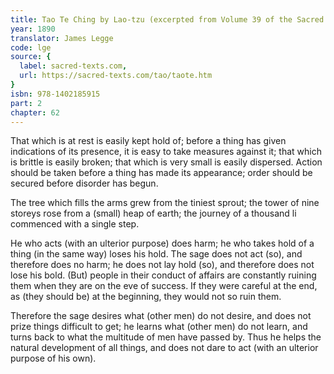 ```yaml
---
title: Tao Te Ching by Lao-tzu (excerpted from Volume 39 of the Sacred Books of the East.)
year: 1890
translator: James Legge
code: lge
source: {
  label: sacred-texts.com,
  url: https://sacred-texts.com/tao/taote.htm
}
isbn: 978-1402185915
part: 2
chapter: 62
---
```

That which is at rest is easily kept hold of; before a thing has given indications of its presence, it is easy to take measures against it; that which is brittle is easily broken; that which is very small is easily dispersed. Action should be taken before a thing has made its appearance; order should be secured before disorder has begun.

The tree which fills the arms grew from the tiniest sprout; the tower of nine storeys rose from a (small) heap of earth; the journey of a thousand li commenced with a single step. 

He who acts (with an ulterior purpose) does harm; he who takes hold of a thing (in the same way) loses his hold. The sage does not act (so), and therefore does no harm; he does not lay hold (so), and therefore does not lose his bold. (But) people in their conduct of affairs are constantly ruining them when they are on the eve of success.
If they were careful at the end, as (they should be) at the beginning, they would not so ruin them. 

Therefore the sage desires what (other men) do not desire, and does not prize things difficult to get; he learns what (other men)
do not learn, and turns back to what the multitude of men have passed by. Thus he helps the natural development of all things, and does not dare to act (with an ulterior purpose of his own).